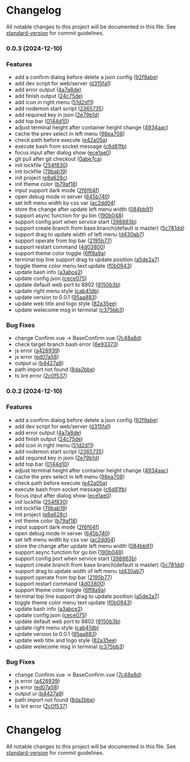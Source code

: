 # Changelog

All notable changes to this project will be documented in this file. See [standard-version](https://github.com/conventional-changelog/standard-version) for commit guidelines.

### 0.0.3 (2024-12-10)


### Features

* add a confirm dialog before delete a json config ([92f9abe](https://github.com/muzi131313/git-update-tool/commit/92f9abedc2709dc9c05fe7e47cfc9f4af9ebaf20))
* add dev script for web/server ([d315fa1](https://github.com/muzi131313/git-update-tool/commit/d315fa133428c4cbf384bc39a4c8d0fda05d2661))
* add error output ([4a7a8de](https://github.com/muzi131313/git-update-tool/commit/4a7a8dea9d8da0eeb9534b0137139e42d4947b9c))
* add finish output ([24c75de](https://github.com/muzi131313/git-update-tool/commit/24c75deeb9848c868f8aa4e8b96527c00f887616))
* add icon in right menu ([51d2d11](https://github.com/muzi131313/git-update-tool/commit/51d2d119599da7f913ead16bf30b6fb349eb9d8b))
* add nodemon start script ([2365735](https://github.com/muzi131313/git-update-tool/commit/23657356836950fc49edbd3a3026983745848588))
* add required key in json ([2e79b1d](https://github.com/muzi131313/git-update-tool/commit/2e79b1de305b2518cf8a920f84e92e8f7ca94095))
* add top bar ([0144d10](https://github.com/muzi131313/git-update-tool/commit/0144d1055d7f7417f50261f349d4111613837f67))
* adjust terminal height after container height change ([4934aac](https://github.com/muzi131313/git-update-tool/commit/4934aac717a31018512ee1bc7872f221cb087025))
* cache the prev select in left menu ([98ea708](https://github.com/muzi131313/git-update-tool/commit/98ea708d559688fdded39221152f69c05496eb83))
* check path before execute ([e42a05a](https://github.com/muzi131313/git-update-tool/commit/e42a05ab61424bda650c1a3645c48c15bfb11eb2))
* execute bash from socket message ([c6d81fb](https://github.com/muzi131313/git-update-tool/commit/c6d81fb4fbceabd65a4cf8bdecd6decf51cbe4aa))
* focus input after dialog show ([ece1ae0](https://github.com/muzi131313/git-update-tool/commit/ece1ae0d8db7bb8330e93fff8406c83407003205))
* git pull after git checkout ([0abe7ca](https://github.com/muzi131313/git-update-tool/commit/0abe7cada2847cb67fb019edc094a49f8b50220b))
* init lockfile ([254f830](https://github.com/muzi131313/git-update-tool/commit/254f830a4d5d33eea521052bcdf3c3394e6ad27e))
* init lockfile ([79bab19](https://github.com/muzi131313/git-update-tool/commit/79bab191c2820407ef89b8f9089c48b7730ee3a2))
* init project ([e8a628c](https://github.com/muzi131313/git-update-tool/commit/e8a628ce5488d17c5ea3cf3714ac228f8312153d))
* init theme color ([b79af18](https://github.com/muzi131313/git-update-tool/commit/b79af184169c08fc41bf606ad6a2d2ce5aea2cc6))
* input support dark mode ([2f6f64f](https://github.com/muzi131313/git-update-tool/commit/2f6f64fb8de90dcc802261280e68d6f8ba1f20a1))
* open debug mode in server ([645b740](https://github.com/muzi131313/git-update-tool/commit/645b7400daa777933c9de1c7117089e9ab507159))
* set left menu width by css var ([ac2dd04](https://github.com/muzi131313/git-update-tool/commit/ac2dd04ce4f8eef95cae2a520ff27af571ff67e8))
* store the change after update left menu width ([084bb91](https://github.com/muzi131313/git-update-tool/commit/084bb91098b59688865e2d6a95a2ae7b0dda7496))
* support async function for gu bin ([190b048](https://github.com/muzi131313/git-update-tool/commit/190b048ac68a37209a4278a0108d9a9dc8c2a4bd))
* support config port when service start ([398863b](https://github.com/muzi131313/git-update-tool/commit/398863b274840fae127a78bfbdea49b717eb2be7))
* support create branch from base branch(default is master) ([5c781dd](https://github.com/muzi131313/git-update-tool/commit/5c781dd8b2e567cc8ca1ace69c346903c6d06a70))
* support drag to update width of left menu ([d430ab7](https://github.com/muzi131313/git-update-tool/commit/d430ab77f31fbb7a80905c498b25faa0b362952b))
* support operate from top bar ([2195b77](https://github.com/muzi131313/git-update-tool/commit/2195b77ea7e347608322df97d5fe8f87d9331e8d))
* support restart command ([4d03800](https://github.com/muzi131313/git-update-tool/commit/4d03800d27d120411f0ef7458d77f978c6621a85))
* support theme color toggle ([6ff8a9a](https://github.com/muzi131313/git-update-tool/commit/6ff8a9ac8bc86de01d0b208b31ab4d6b9aad39cc))
* terminal top line support drag to update position ([a5de2a7](https://github.com/muzi131313/git-update-tool/commit/a5de2a7e6154e0efa564d6980d24e6bc5ac4d00d))
* toggle theme color menu text update ([f0b0943](https://github.com/muzi131313/git-update-tool/commit/f0b094335f1bec2c97c3bfe63cb4117c9f4fce70))
* update bash info ([a3abce2](https://github.com/muzi131313/git-update-tool/commit/a3abce2c2353e0f4cefdb280f7d4fb4d8a38baf0))
* update config.json ([cece075](https://github.com/muzi131313/git-update-tool/commit/cece075294ed94f4623910559e068b3cbff9d891))
* update default web port to 8802 ([9150b3b](https://github.com/muzi131313/git-update-tool/commit/9150b3b61aab05afa708f087c048aba479d52e4e))
* update right menu style ([cab41db](https://github.com/muzi131313/git-update-tool/commit/cab41db5fafed17979952bcf2e738809288c6fd4))
* update version to 0.0.1 ([95aa883](https://github.com/muzi131313/git-update-tool/commit/95aa883dfdca899bec68d4c604fb768cb9c4f789))
* update web title and logo style ([82a35ee](https://github.com/muzi131313/git-update-tool/commit/82a35eef21ef7c5a3eb8d0b5a8248fd998eff16b))
* update welecome msg in terminal ([c375bb3](https://github.com/muzi131313/git-update-tool/commit/c375bb32fc3ef2d93d40a1520963be648756497e))


### Bug Fixes

* change Confirm.vue -> BaseConfirm.vue ([7c48a8d](https://github.com/muzi131313/git-update-tool/commit/7c48a8d8f1fec5629efd60617a87856b60efb212))
* check target branch bash error ([6e93373](https://github.com/muzi131313/git-update-tool/commit/6e933737e6b5e221f2697f121c31f5b13394db9b))
* js error ([a428939](https://github.com/muzi131313/git-update-tool/commit/a428939fea14d384c8ed070ede6cc91ec06d5a9e))
* js error ([ed07a58](https://github.com/muzi131313/git-update-tool/commit/ed07a584a098f89a7c98cf7ff177b603a1b3b9c3))
* output ui ([b4427a9](https://github.com/muzi131313/git-update-tool/commit/b4427a97e8de61b8a28305e8a88698f8b497d5ba))
* path import not found ([8da2bbe](https://github.com/muzi131313/git-update-tool/commit/8da2bbeb8dee50eaafdb6def3766fb3ff3086679))
* ts lint error ([2c0f537](https://github.com/muzi131313/git-update-tool/commit/2c0f537f2a28d3681c4367e6782024777669caff))

### 0.0.2 (2024-12-10)


### Features

* add a confirm dialog before delete a json config ([92f9abe](https://github.com/muzi131313/git-update-tool/commit/92f9abedc2709dc9c05fe7e47cfc9f4af9ebaf20))
* add dev script for web/server ([d315fa1](https://github.com/muzi131313/git-update-tool/commit/d315fa133428c4cbf384bc39a4c8d0fda05d2661))
* add error output ([4a7a8de](https://github.com/muzi131313/git-update-tool/commit/4a7a8dea9d8da0eeb9534b0137139e42d4947b9c))
* add finish output ([24c75de](https://github.com/muzi131313/git-update-tool/commit/24c75deeb9848c868f8aa4e8b96527c00f887616))
* add icon in right menu ([51d2d11](https://github.com/muzi131313/git-update-tool/commit/51d2d119599da7f913ead16bf30b6fb349eb9d8b))
* add nodemon start script ([2365735](https://github.com/muzi131313/git-update-tool/commit/23657356836950fc49edbd3a3026983745848588))
* add required key in json ([2e79b1d](https://github.com/muzi131313/git-update-tool/commit/2e79b1de305b2518cf8a920f84e92e8f7ca94095))
* add top bar ([0144d10](https://github.com/muzi131313/git-update-tool/commit/0144d1055d7f7417f50261f349d4111613837f67))
* adjust terminal height after container height change ([4934aac](https://github.com/muzi131313/git-update-tool/commit/4934aac717a31018512ee1bc7872f221cb087025))
* cache the prev select in left menu ([98ea708](https://github.com/muzi131313/git-update-tool/commit/98ea708d559688fdded39221152f69c05496eb83))
* check path before execute ([e42a05a](https://github.com/muzi131313/git-update-tool/commit/e42a05ab61424bda650c1a3645c48c15bfb11eb2))
* execute bash from socket message ([c6d81fb](https://github.com/muzi131313/git-update-tool/commit/c6d81fb4fbceabd65a4cf8bdecd6decf51cbe4aa))
* focus input after dialog show ([ece1ae0](https://github.com/muzi131313/git-update-tool/commit/ece1ae0d8db7bb8330e93fff8406c83407003205))
* init lockfile ([254f830](https://github.com/muzi131313/git-update-tool/commit/254f830a4d5d33eea521052bcdf3c3394e6ad27e))
* init lockfile ([79bab19](https://github.com/muzi131313/git-update-tool/commit/79bab191c2820407ef89b8f9089c48b7730ee3a2))
* init project ([e8a628c](https://github.com/muzi131313/git-update-tool/commit/e8a628ce5488d17c5ea3cf3714ac228f8312153d))
* init theme color ([b79af18](https://github.com/muzi131313/git-update-tool/commit/b79af184169c08fc41bf606ad6a2d2ce5aea2cc6))
* input support dark mode ([2f6f64f](https://github.com/muzi131313/git-update-tool/commit/2f6f64fb8de90dcc802261280e68d6f8ba1f20a1))
* open debug mode in server ([645b740](https://github.com/muzi131313/git-update-tool/commit/645b7400daa777933c9de1c7117089e9ab507159))
* set left menu width by css var ([ac2dd04](https://github.com/muzi131313/git-update-tool/commit/ac2dd04ce4f8eef95cae2a520ff27af571ff67e8))
* store the change after update left menu width ([084bb91](https://github.com/muzi131313/git-update-tool/commit/084bb91098b59688865e2d6a95a2ae7b0dda7496))
* support async function for gu bin ([190b048](https://github.com/muzi131313/git-update-tool/commit/190b048ac68a37209a4278a0108d9a9dc8c2a4bd))
* support config port when service start ([398863b](https://github.com/muzi131313/git-update-tool/commit/398863b274840fae127a78bfbdea49b717eb2be7))
* support create branch from base branch(default is master) ([5c781dd](https://github.com/muzi131313/git-update-tool/commit/5c781dd8b2e567cc8ca1ace69c346903c6d06a70))
* support drag to update width of left menu ([d430ab7](https://github.com/muzi131313/git-update-tool/commit/d430ab77f31fbb7a80905c498b25faa0b362952b))
* support operate from top bar ([2195b77](https://github.com/muzi131313/git-update-tool/commit/2195b77ea7e347608322df97d5fe8f87d9331e8d))
* support restart command ([4d03800](https://github.com/muzi131313/git-update-tool/commit/4d03800d27d120411f0ef7458d77f978c6621a85))
* support theme color toggle ([6ff8a9a](https://github.com/muzi131313/git-update-tool/commit/6ff8a9ac8bc86de01d0b208b31ab4d6b9aad39cc))
* terminal top line support drag to update position ([a5de2a7](https://github.com/muzi131313/git-update-tool/commit/a5de2a7e6154e0efa564d6980d24e6bc5ac4d00d))
* toggle theme color menu text update ([f0b0943](https://github.com/muzi131313/git-update-tool/commit/f0b094335f1bec2c97c3bfe63cb4117c9f4fce70))
* update bash info ([a3abce2](https://github.com/muzi131313/git-update-tool/commit/a3abce2c2353e0f4cefdb280f7d4fb4d8a38baf0))
* update config.json ([cece075](https://github.com/muzi131313/git-update-tool/commit/cece075294ed94f4623910559e068b3cbff9d891))
* update default web port to 8802 ([9150b3b](https://github.com/muzi131313/git-update-tool/commit/9150b3b61aab05afa708f087c048aba479d52e4e))
* update right menu style ([cab41db](https://github.com/muzi131313/git-update-tool/commit/cab41db5fafed17979952bcf2e738809288c6fd4))
* update version to 0.0.1 ([95aa883](https://github.com/muzi131313/git-update-tool/commit/95aa883dfdca899bec68d4c604fb768cb9c4f789))
* update web title and logo style ([82a35ee](https://github.com/muzi131313/git-update-tool/commit/82a35eef21ef7c5a3eb8d0b5a8248fd998eff16b))
* update welecome msg in terminal ([c375bb3](https://github.com/muzi131313/git-update-tool/commit/c375bb32fc3ef2d93d40a1520963be648756497e))


### Bug Fixes

* change Confirm.vue -> BaseConfirm.vue ([7c48a8d](https://github.com/muzi131313/git-update-tool/commit/7c48a8d8f1fec5629efd60617a87856b60efb212))
* js error ([a428939](https://github.com/muzi131313/git-update-tool/commit/a428939fea14d384c8ed070ede6cc91ec06d5a9e))
* js error ([ed07a58](https://github.com/muzi131313/git-update-tool/commit/ed07a584a098f89a7c98cf7ff177b603a1b3b9c3))
* output ui ([b4427a9](https://github.com/muzi131313/git-update-tool/commit/b4427a97e8de61b8a28305e8a88698f8b497d5ba))
* path import not found ([8da2bbe](https://github.com/muzi131313/git-update-tool/commit/8da2bbeb8dee50eaafdb6def3766fb3ff3086679))
* ts lint error ([2c0f537](https://github.com/muzi131313/git-update-tool/commit/2c0f537f2a28d3681c4367e6782024777669caff))

# Changelog

All notable changes to this project will be documented in this file. See [standard-version](https://github.com/conventional-changelog/standard-version) for commit guidelines.
